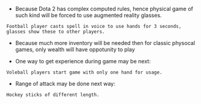 

- Because Dota 2 has complex computed rules, hence physical game of such kind will be forced to use augmented reality glasses.
```
Football player casts spell in voice to use hands for 3 seconds, glasses show these to other players.
```

- Because much more inventory will be needed then for classic physocal games, only wealth will have oppotunity to play

- One way to get experience during game may be next:
```
Voleball players start game with only one hand for usage.
``` 

- Range of attack may be done next way:
```
Hockey sticks of different length.
```



